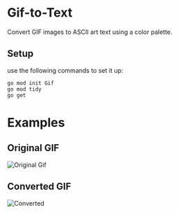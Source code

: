 # Gif-to-Text

Convert GIF images to ASCII art text using a color palette.

## Setup

use the following commands to set it up:

    go mod init Gif
    go mod tidy
    go get

# Examples

## Original GIF
![Original Gif](https://media.discordapp.net/attachments/1121632923276292159/1169115493559447572/IMG_1409.gif?ex=65543aa6&is=6541c5a6&hm=ff087efd4e698582cc685cd32574d2ea03a5aacece5a11adbd3d10ee7e97d7d7)

## Converted GIF
![Converted](https://i.imgur.com/FRId6NX.gif)
